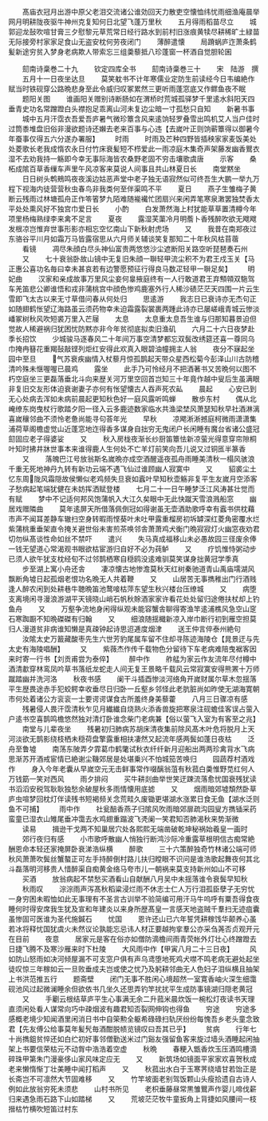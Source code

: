 <!-- { "loadSidebar": true } -->
　　髙庙衣冠月出游中原父老泪交流诸公谁効回天力散吏空懐恤纬忧雨细渔庵晨举网月明耕陇夜驱牛神州克复知何日北望飞蓬万里秋
　　五月得雨稻苗尽立
　　城郭迎龙鼔吹喧甘膏三夕慰黎元草荒常日经行路水到前村旧涨痕黄犊尽耕稀旷土緑苗无际接旁村家家足食山无盗安枕何劳夜闭门
　　薄醉遣懐
　　局蹐蜗庐迮萧条鹤髪新途穷贫入梦身老病欺人带索忘三组羮藜抵八珍蓬窗一杯酒自觉胆轮囷












　　劎南诗稾巻二十九
　　钦定四库全书
　　劎南诗稾巻三十
　　宋　陆游　撰
　　五月十一日夜坐达旦
　　莫笑躭书不计年寒儒业定防生前读经今日韦编絶作赋当时铁砚穿公路晩悲身至此令威归叹冢累然三更听雨蓬窓底又作鳏鱼夜不眠
　　题阳关图
　　谁画阳关赠别诗断肠如在渭桥时荒城孤驿梦千里逺水斜阳天四垂青史功名常蹭蹬白头襟抱足乖离山河未复边尘暗一寸孤愁只自知
　　新暑书事
　　城中五月汗霑衣吾爱吾庐暑气微珍簟含风来逺饷轻罗叠雪出鸣机艾人当户佳时过筒黍堆盘旧俗非漫欲题诗还嬾去老来百事与心违【去嵗叶正则饷蕲簟得以御暑今年蚕事仅得五六分遂办署服】
　　时雨
　　时雨及芒种四野皆插秧家家麦饭美处处菱歌长老我成惰农永日付竹床衰髪短不栉爱此一雨凉庭木集奇声架藤发幽香鸎衣湿不去劝我持一觞即今幸无事际海皆农桑野老固不穷击壤歌虞唐
　　示客
　　桑柘成隂百草香缫车声里午风凉客来莫说人间事且共山林夏日长
　　南堂黙坐
　　日日树头鹎鵊鸣夜夜溪边姑恶声堂中老子独无语寂然似可终吾生大鹏一举九万程下视海内徒营营秋虫春鸟非我类何至伴渠鸣不平
　　夏日
　　燕子生雏梅子黄断云残雨过林塘孤舟正作笭箵梦九陌难随褦襶忙团扇兴来闲弄笔寒泉潄罢独焚香太平处处熏风好不独宫巾爱日长
　　小酌
　　白发萧然海上村犹能草草置清樽今年项里杨梅熟绿李来禽不足言
　　夏夜
　　露湿芙蕖冷月明薝卜香残醉吹欲无飕飕发根凉岂惟弃世事形影亦相忘空忆南山下新秋射虎场
　　又
　　我昔在南郑夜过东骆谷平川月如霜万马皆露宿思从六月师关辅谈笑复那知二十年秋风枯苜蓿
　　看镜
　　凋尽朱顔白尽头神仙富贵两悠悠沙尘遮断阳关路空听琵琶奏石州
　　又
　　七十衰翁卧故山镜中无复旧朱顔一聨轻甲流尘积不为君王戍玉关【马正惠公喜功名毎曰幸未甚哀若有边警愿预征行得良马数疋轻甲一聨足矣】
　　明妃曲
　　汉家和亲成故事万里风尘妾何辠掖庭终有一人行敢道君王弃顦顇双駞驾车羌笛悲公卿谁悟和戎非蒲桃宫中顔色惨鸡鹿塞外行人稀沙碛茫茫天四围一片云生雪即飞太古以来无寸草借问春从何处归
　　思逺游
　　我志日已衰诗亦无杰句正如随翅鹤怅望辽海路虽云须药物幸未迫霜露裂裳裹两踵此诗亦已屡嵯峨青城云惨淡嶓冢树秋风吹短裘万里入芒屦
　　太息
　　太息重太息吾生谁与归那知暮景迫但觉故人稀避祸归犹困忧防黙亦非今年贫彻底拟卖旧渔矶
　　六月二十六日夜梦赴季长招饮
　　少城骏马逐春风二十年间万事空清梦都忘双鬓改绣筵还喜一尊同乌巾掩冉簮花重羯鼔敲铿列炬红安得此欢真入眼碧油幢拥主人翁
　　夜分不寐起坐园中至旦
　　气苏衰疾幽情入杖藜月惊孤鹊起天带众星西松菊今彭泽山川古防稽清吟殊未惬喔喔已晨鸡
　　露坐
　　此手乃可怜经月不把酒著书又苦晩何以图不朽空庭坐三更磊落垂北斗向来歴关河万里空回首岂知三十年竟作越中叟后生虽满眼非复旧交友形体迫衰谢妻子亦何有怅望懐古人吞声死农畆
　　晨起
　　心安已到无心处病去浑如未病前晨起更知秋色好一庭风露听鸣蝉
　　散歩东村
　　偶从北崦缭东岗曳杖行歌踏夕阳一径入云多鹿迹数家临水共渔梁埜风萧瑟知秋早社酒淋漓喜嵗穰邻曲不须怜老惫尚能寻句荅年光
　　早秋
　　凉飔淅淅撼庭柯微雨潇潇集浦荷草阁檐虚觉山近蓬窓地迮得香多谋身自拙穷无鬼闭户长闲睡有魔台省诸公盛冠劎固应老子得婆娑
　　又
　　秋入房栊夜渐长纱厨笛簟怯新凉萤光得意穿帘隙桐叶知时拂井牀世事本来谁得鹿人生何处不亡羊灯前笑向吾儿说又过铜匜半篆香
　　又
　　落魄巴江号放翁斯名嵗晩亦成空酒醒遥夜孤舟雨睡美清秋一榻风骇浪千重无死地神丹九转有新功云端不遇飞仙过谁顾幽人寂寞中
　　又
　　貂裘尘土忆东周陇风霜隠故侯懒似老鸡频失旦衰如蠧叶早知秋壶觞非复平生友嵗月空添客子愁病起笔端犹健在未妨挥洒赋登楼
　　七月二十一日午睡梦泛江风涛甚壮觉而有赋
　　梦中不记适何邦风饱蒲帆入大江久矣眼中无此快蹴天雪浪溅船窓
　　幽居戏赠隣曲
　　莫年逺屏天所借落佩倒冠如得谢虽无壶酒助歌呼幸有蠧书供枕藉市声不闻耳差静车辙扫空身转暇雨悭葵叶未吐甲露重榴房初坼罅深红菱角密覆水烂紫蒲桃重垂架直令掩关避世俗未害煎茶唤邻舎萧萧鸡犬衡门晩寂寂灯火幽窓夜劝君切勿纵髙谈性命如丝不禁吓
　　遣兴
　　失马真成福移山未必愚故园三径废余俸一钱无望道心常渴观书眼欲枯宦游归自好不必为莼鲈
　　又
　　疗饥惟恃粥动步已须人欲午犹支枕经旬不过邻鹊栖寒自穏鸥没逺难驯莫笑谋身拙黄冠学季真
　　步至湖上寓小舟还舎
　　凄凉懐古地惨澹莫秋天红树秦驰道青山禹庙壖湖风飘断角墟日起孤烟老恨功名晩无人共着鞭
　　又
　　山居苦无事擕稚出门行酒贱逢人醉农闲到处耕巷牛聴晩笛池鹜唼枯萍东望生秋兴楼台压缭城
　　又
　　病堕支离境闲寻漫浪游湖平天镜晓山峭石帆秋賖酒家家许看花处处留归途倦扶杖却上钓鱼舟
　　又
　　万壑争流地身闲得纵观未能容蟹舎聊得寄渔竿逺浦樵风急空山窆石寒踟蹰不知晩磔磔有归翰
　　又
　　细浪随揺檝新凉入岸巾断行初到雁空担莫归人漫道贫非病谁知懒是真疎钟起诗思迢逓度烟津
　　送王仲言倅泰州絶句
　　汝隂太史万籖藏酸枣先生六世芳豹尾属车留不住却寻陈迹海陵仓【晁景迂与先太史有海陵唱酬】
　　又
　　紫薇杰作传千载物色分留待下车老病难陪曳裾客因来时寄一行书【刘贡甫尝为泰倅】
　　醉中作
　　舴艋为家云作友流年尽付樽中酒清歗穿林鸾凤吟草书落纸龙蛇走人间无复王景略千载风云常寂寞安得熊罴十万师蹴踏幽并洗河洛
　　秋夜书感
　　阑干斗插酉惨淡河络角开嵗财属尔草木忽揺落平生歴畏途赤手犯蛟鳄幸收垂尽日归卧一丘壑乡邻怪此老肮脏尚如昨使无湖海寛朝市何处着诸公方衮衮一士要谔谔谋食古所羞终身美藜藿
　　八月三日骤凉有感
　　残暑侵人畏汗霑清秋乍见月纎纎自烧熟火添香兽旋把寒泉注砚蟾佳客误占萤入户逺书空喜鹊鸣檐悠然独对清灯卧谁念柴门老病兼【俗以萤飞入室为有客至之兆】
　　南堂与儿辈夜坐
　　残暑初归肺病苏胡床清夜集前除风髙木叶危将脱月上天河淡欲无鹊影绕枝栖未穏荷盘擎露重相扶凄然又起流年感两鬓如蓬日夜枯
　　泛舟至鲁墟
　　南荡东陂弄夕霏葛巾鹤氅试秋衣纤纤新月迎船出两两珍禽背水飞病思渐苏开酒戒宦情已絶谢尘鞿郊居是处堪乗兴不怕城笳苦唤归
　　园蔬荐村酒戏作
　　身入今年老囊从早嵗空元无击鲜事常作啜醨翁菹有秋菰白羮惟野苋红何人万钱筯一笑对西风
　　雨夕排闷
　　买牛耕剡曲举世笑迂踈流落愈忧国衰残犹读书滔滔安税驾耿耿独愁余破屋秋多雨情懐用底摅
　　又
　　烟雨暗郊墟頽然卧草庐虫喧梦回枕灯伴读残书短褐频关念荒畦久废锄更堪湖水涨累日食无鱼【湖水泛则鱼不可捕】
　　雨中作
　　社瓮醅香燕子归隂风吹雨暗郊扉疏沟园叟方擕锸采药蛮童已湿衣山雉尾垂冲霭去水鸡翅重蹋波飞凴阑一笑君知否肺渴秋来势渐微
　　读易
　　揖逊干戈两不知巢居穴处各熙熙无端凿破乾坤秘祸始羲皇一画时
　　郊行夜归有感
　　小市歌呼散幽人悄独行断鸿沙际冷重露草根明信古痴常絶酬恩命本轻还家掩屏卧衰涕浩纵横
　　醉歌
　　三十六策醉独奇竹林诸公端可师秋风萧萧吹鬓丝蟹螯正可左手持醉倒村路儿扶归瞠眼不识问是谁浩歌起舞夜何其北斗磊落明河移贵人惜醉渠自痴黄金络马夸市儿一朝祸来莫支持新州如山不可移
　　买酒
　　放翁病起不禁愁买酒看山自献酬八月吴中未揺落谁令衰鬓早知秋
　　秋雨叹
　　淙淙雨声泻髙秋稻粱浸烂雨不休志士仁人万行泪孤臣孽子无穷忧一身穷困未暇恤如此无事理有不圣言古训举不验简编可用汗马牛呜呼有粟吾得食夜睡何时得安席我生犹及宣和年建炎以来身所歴髙皇一言感天地盗贼千羣扫无迹疽囊虽惨固可医谁为圣代施鍼石
　　忧国
　　恩许还山已六年誓凭耕稼饯华颠养心虽若冰将释忧国犹虞火未然议论孰能忘忌讳人材正要越拘挛羣公亦采刍荛否贞观开元在目前
　　夜意
　　居家元是客在俗亦如僧防滴檐间雨青荧帐外灯壮心终蹭蹬去日捷飞腾不及寒沙雁来时下杜陵
　　大风雨中作【甲寅八月二十三日夜】
　　风如防山怒雨如决河倾屋漏不可支窓户俱有声乌鸢堕地死鸡犬噤不鸣老病无避处起坐徒叹惊三年稼如云一旦败垂成夫岂或使之忧乃及躬耕邻曲无人色妇子泪纵横且抽架上书洪范推五行
　　题斋壁
　　闭门无事不胜闲心境超然一室寛香岫火深生细霭砚池风过起微澜睡余但欲依书几坐久还思弄钓竿扰扰平生成防事镜湖归隠老黄冠
　　又
　　手劚云根结草庐平生心事满无余二升菰米晨炊饭一椀松灯夜读书天理直须闲处看人谋常向巧中疎烟波有趣君知否裂网伸钩也得鱼
　　穷途
　　穷途多感概老境少知闻酒里闲消日书中自筞勲全躯希碌碌扫轨厌纷纷每愧吾乡老头童念致君【先友傅公给事莫年髪髠毎酒酣脱帻览镜叹曰吾其已乎】
　　贫病
　　行年七十尚擕鉏贫悴还如白纻初好事邻僧勤送米过门谿友强留鱼客来旋过墙头酒睡起闲抽架上书要信荣枯元不动胷中浩浩着空虚
　　秋晩
　　春粳入甑香炊玉压酒鸣槽滴碎珠甲第朱门漫豪侈山家风味定应无
　　又
　　新筑场如镜面平家家欢喜贺秋成老来懒惰惭丁壮美睡中闻打稻声
　　又
　　秋菰出水白于玉寒荠绕墙甘若饴正是长斋岂不可凛然大节固难移
　　又
　　竹竿坡面老别驾饭颗山头瘦拾遗自古诗人例如此放翁穷死未须悲
　　山村书所见
　　老枳垂藤昼常黒雏鸎声作婴儿啼伐薪归来遇急雨石路下山如踏梯
　　又
　　荒坡茫茫牧牛童扳角上背捷如风腰间一枝搢枯竹横吹短笛过村东
